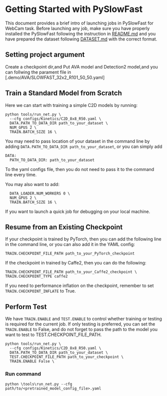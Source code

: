 # Getting Started with PySlowFast

This document provides a brief intro of launching jobs in PySlowFast for WebCam task. Before launching any job, make sure you have properly installed the PySlowFast following the instruction in [README.md](README.md) and you have prepared the dataset following [DATASET.md](slowfast/datasets/DATASET.md) with the correct format.
## Setting project argument 
Create a checkpoint dir,and Put AVA model and Detection2 model,and you can follwing the parament file in [.demo/AVA/SLOWFAST_32x2_R101_50_50.yaml]

## Train a Standard Model from Scratch

Here we can start with training a simple C2D models by running:

```
python tools/run_net.py \
  --cfg configs/Kinetics/C2D_8x8_R50.yaml \
  DATA.PATH_TO_DATA_DIR path_to_your_dataset \
  NUM_GPUS 2 \
  TRAIN.BATCH_SIZE 16 \
```
You may need to pass location of your dataset in the command line by adding `DATA.PATH_TO_DATA_DIR path_to_your_dataset`, or you can simply add

```
DATA:
  PATH_TO_DATA_DIR: path_to_your_dataset
```
To the yaml configs file, then you do not need to pass it to the command line every time.


You may also want to add:
```
  DATA_LOADER.NUM_WORKERS 0 \
  NUM_GPUS 2 \
  TRAIN.BATCH_SIZE 16 \
```

If you want to launch a quick job for debugging on your local machine.

## Resume from an Existing Checkpoint
If your checkpoint is trained by PyTorch, then you can add the following line in the command line, or you can also add it in the YAML config:

```
TRAIN.CHECKPOINT_FILE_PATH path_to_your_PyTorch_checkpoint
```

If the checkpoint in trained by Caffe2, then you can do the following:

```
TRAIN.CHECKPOINT_FILE_PATH path_to_your_Caffe2_checkpoint \
TRAIN.CHECKPOINT_TYPE caffe2
```

If you need to performance inflation on the checkpoint, remember to set `TRAIN.CHECKPOINT_INFLATE` to True.


## Perform Test
We have `TRAIN.ENABLE` and `TEST.ENABLE` to control whether training or testing is required for the current job. If only testing is preferred, you can set the `TRAIN.ENABLE` to False, and do not forget to pass the path to the model you want to test to TEST.CHECKPOINT_FILE_PATH.
```
python tools/run_net.py \
  --cfg configs/Kinetics/C2D_8x8_R50.yaml \
  DATA.PATH_TO_DATA_DIR path_to_your_dataset \
  TEST.CHECKPOINT_FILE_PATH path_to_your_checkpoint \
  TRAIN.ENABLE False \
```

### Run command
```
python \tools\run_net.py --cfg path/to/<pretrained_model_config_file>.yaml
```
